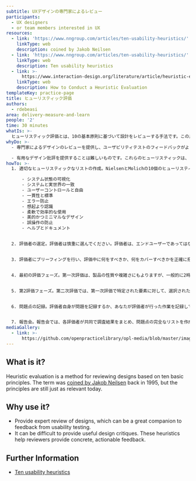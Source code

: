 ```yaml
---
subtitle: UXデザインの専門家によるレビュー
participants:
  - UX designers
  - or team members interested in UX
resources:
  - link: 'https://www.nngroup.com/articles/ten-usability-heuristics/'
    linkType: web
    description: coined by Jakob Neilsen
  - link: 'https://www.nngroup.com/articles/ten-usability-heuristics/'
    linkType: web
    description: Ten usability heuristics
  - link: >-
      https://www.interaction-design.org/literature/article/heuristic-evaluation-how-to-conduct-a-heuristic-evaluation
    linkType: web
    description: How to Conduct a Heuristic Evaluation
templateKey: practice-page
title: ヒューリスティック評価
authors:
  - rdebeasi
area: delivery-measure-and-learn
people: '2'
time: 30 minutes
whatIs: >-
  ヒューリスティック評価とは、10の基本原則に基づいて設計をレビューする手法です。この用語は1995年に [coined by Jakob Neilsen](https://www.nngroup.com/articles/ten-usability-heuristics/)によって作られましたが、その原則は今日でも同じように役に立ちます。
whyDo: >-
  - 専門家によるデザインのレビューを提供し、ユーザビリティテストのフィードバックがより素晴らしい助けとなることができます。

  - 有用なデザイン批評を提供することは難しいものです。これらのヒューリスティックは、レビュアーが具体的で実用的なフィードバックを提供するのに役立ちます。
howTo: >-
  1. 適切なヒューリスティックなリストの作成。NielsenとMolichの10個のヒューリスティックとBen Shneidermanの8個のゴールデンルールをインスピレーションと足がかりにしてください。また、他の関連するデザインガイドラインや市場調査とも組み合わせてください。

      - システム状態の可視化
      - システムと実世界の一致
      - ユーザーコントロールと自由
      - 一貫性と標準
      - エラー防止
      - 想起より認識
      - 柔軟で効率的な使用
      - 美的かつミニマルなデザイン
      - 誤操作の防止
      - ヘルプとドキュメント


  2. 評価者の選定。評価者は慎重に選んでください。評価者は、エンドユーザーであってはなりません。評価者は、通常、ユーザビリティの専門家である必要があり、できれば、製品が属する業界の専門知識を備えている必要があります。たとえば、外食産業向けのPOSシステムを調査する評価者は、少なくとも外食産業の業務について一般的な知識を持っている必要があります。


  3. 評価者にブリーフィングを行い、評価中に何をすべきか、何をカバーすべきかを正確に把握させる。評価者が同じ指示を受けるように、ブリーフィングのセッションを標準化する必要があります。そうしないと、評価者に偏りが生じる可能性があります。このブリーフィングの中で、評価者にいくつかのタスクに焦点を当てるように指示することもできますが、評価者の経験や専門性に基づいて、どのタスクをカバーするかを指示することもできます。


  4. 最初の評価フェーズ。第一次評価は、製品の性質や複雑さにもよりますが、一般的に2時間程度かかります。評価者は、製品を自由に使って、インタラクションの方法や範囲について感触を得ます。その後、評価したい具体的な要素を特定します。


  5. 第2評価フェーズ。第二次評価では、第一次評価で特定された要素に対して、選択されたヒューリスティックを適用しながら、再度ランスルーを実施します。評価者は個々の要素に注目し、それらがデザイン全体の中でどの程度適合しているかを見ます。


  6. 問題点の記録。評価者自身が問題を記録するか、あなたが評価者が行った作業を記録して、評価者が遭遇した問題を追跡する必要があります。記録する際には、できるだけ詳しく、具体的に記述するよう、評価者にお願いしてください。


  7. 報告会。報告会では、各評価者が共同で調査結果をまとめ、問題点の完全なリストを作成します。そして、ヒューリスティックに基づいて、これらの問題に対する解決策を提案するように促します。
mediaGallery:
  - link: >-
      https://github.com/openpracticelibrary/opl-media/blob/master/images/heuristic%20evaluation.png?raw=true
---
```

## What is it?
Heuristic evaluation is a method for reviewing designs based on ten basic principles. The term was [coined by Jakob Neilsen](https://www.nngroup.com/articles/ten-usability-heuristics/) back in 1995, but the principles are still just as relevant today.

## Why use it?
- Provide expert review of designs, which can be a great companion to feedback from usability testing.
- It can be difficult to provide useful design critiques. These heuristics help reviewers provide concrete, actionable feedback.

## Further Information
- [Ten usability heuristics](https://www.nngroup.com/articles/ten-usability-heuristics/)

